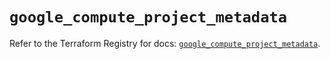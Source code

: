 # `google_compute_project_metadata`

Refer to the Terraform Registry for docs: [`google_compute_project_metadata`](https://registry.terraform.io/providers/hashicorp/google-beta/6.25.0/docs/resources/google_compute_project_metadata).
